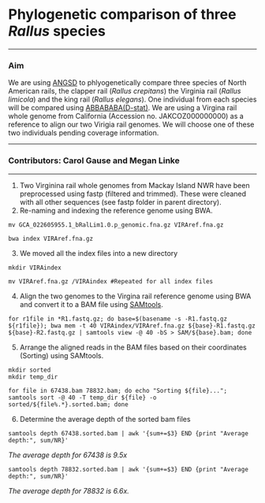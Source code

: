 # Phylogenetic comparison of three _Rallus_ species
---
### Aim  
We are using [ANGSD](http://www.popgen.dk/angsd/index.php/ANGSD#Overview) to phlyogenetically compare three species of North American rails, the clapper rail (_Rallus crepitans_) the Virginia rail (_Rallus limicola_) and the king rail (_Rallus elegans_). One individual from each species will be compared using [ABBABABA(D-stat)](http://www.popgen.dk/angsd/index.php/Abbababa). We are using a Virgina rail whole genome from California (Accession no. JAKCOZ000000000) as a reference to align our two Virigia rail genomes. We will choose one of these two individuals pending coverage information.

---
### Contributors:  Carol Gause and Megan Linke  
---

1. Two Virginina rail whole genomes from Mackay Island NWR have been preprocessed using fastp (filtered and trimmed). These were cleaned with all other sequences (see fastp folder in parent directory).
2. Re-naming and indexing the reference genome using BWA.   
```
mv GCA_022605955.1_bRalLim1.0.p_genomic.fna.gz VIRAref.fna.gz 
```  
```
bwa index VIRAref.fna.gz
```       
3. We moved all the index files into a new directory  
```
mkdir VIRAindex 
``` 
```
mv VIRAref.fna.gz /VIRAindex #Repeated for all index files
```  
4. Align the two genomes to the Virgina rail reference genome using BWA and convert it to a BAM file using [SAMtools](https://github.com/samtools/samtools). 
```
for r1file in *R1.fastq.gz; do base=$(basename -s -R1.fastq.gz ${r1file}); bwa mem -t 40 VIRAindex/VIRAref.fna.gz ${base}-R1.fastq.gz ${base}-R2.fastq.gz | samtools view -@ 40 -bS > SAM/${base}.bam; done 
```
5. Arrange the aligned reads in the BAM files based on their coordinates (Sorting) using SAMtools.
```
mkdir sorted
mkdir temp_dir
```
```
for file in 67438.bam 78832.bam; do echo "Sorting ${file}..."; samtools sort -@ 40 -T temp_dir ${file} -o sorted/${file%.*}.sorted.bam; done
```
6. Determine the average depth of the sorted bam files
```
samtools depth 67438.sorted.bam | awk '{sum+=$3} END {print "Average depth:", sum/NR}'
```
*The average depth for 67438 is 9.5x*
```
samtools depth 78832.sorted.bam | awk '{sum+=$3} END {print "Average depth:", sum/NR}'
```
*The average depth for 78832 is 6.6x.*
